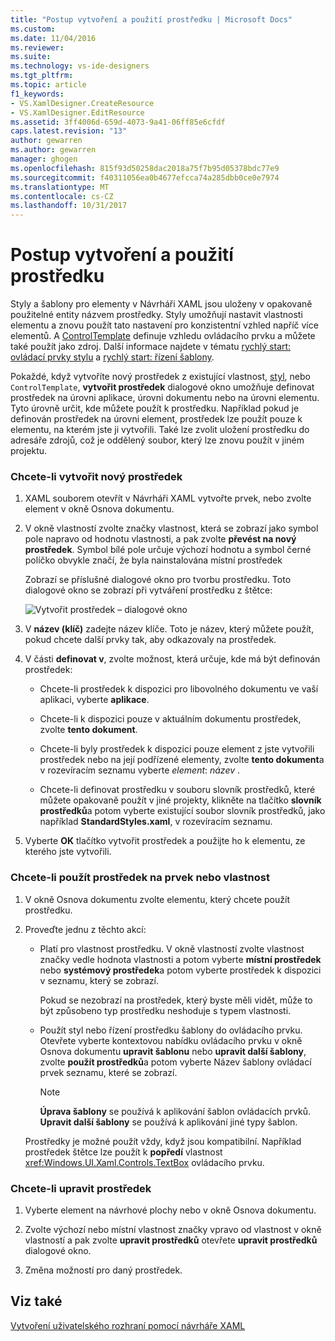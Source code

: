 ```yaml
---
title: "Postup vytvoření a použití prostředku | Microsoft Docs"
ms.custom: 
ms.date: 11/04/2016
ms.reviewer: 
ms.suite: 
ms.technology: vs-ide-designers
ms.tgt_pltfrm: 
ms.topic: article
f1_keywords:
- VS.XamlDesigner.CreateResource
- VS.XamlDesigner.EditResource
ms.assetid: 3ff4006d-659d-4073-9a41-06ff85e6cfdf
caps.latest.revision: "13"
author: gewarren
ms.author: gewarren
manager: ghogen
ms.openlocfilehash: 815f93d50258dac2018a75f7b95d05378bdc77e9
ms.sourcegitcommit: f40311056ea0b4677efcca74a285dbb0ce0e7974
ms.translationtype: MT
ms.contentlocale: cs-CZ
ms.lasthandoff: 10/31/2017
---
```

# <a name="how-to-create-and-apply-a-resource"></a>Postup vytvoření a použití prostředku
Styly a šablony pro elementy v Návrháři XAML jsou uloženy v opakovaně použitelné entity názvem prostředky. Styly umožňují nastavit vlastnosti elementu a znovu použít tato nastavení pro konzistentní vzhled napříč více elementů. A [ControlTemplate](http://msdn.microsoft.com/library/windows/apps/windows.ui.xaml.controls.controltemplate.aspx) definuje vzhledu ovládacího prvku a můžete také použít jako zdroj. Další informace najdete v tématu [rychlý start: ovládací prvky stylu](http://go.microsoft.com/fwlink/?LinkID=248239) a [rychlý start: řízení šablony](http://go.microsoft.com/fwlink/?LinkID=247982).  
  
 Pokaždé, když vytvoříte nový prostředek z existující vlastnost, [styl](http://msdn.microsoft.com/library/windows/apps/windows.ui.xaml.style.aspx), nebo `ControlTemplate`, **vytvořit prostředek** dialogové okno umožňuje definovat prostředek na úrovni aplikace, úrovni dokumentu nebo na úrovni elementu. Tyto úrovně určit, kde můžete použít k prostředku. Například pokud je definován prostředek na úrovni element, prostředek lze použít pouze k elementu, na kterém jste ji vytvořili. Také lze zvolit uložení prostředku do adresáře zdrojů, což je oddělený soubor, který lze znovu použít v jiném projektu.  
  
### <a name="to-create-a-new-resource"></a>Chcete-li vytvořit nový prostředek  
  
1.  XAML souborem otevřít v Návrháři XAML vytvořte prvek, nebo zvolte element v okně Osnova dokumentu.  
  
2.  V okně vlastností zvolte značky vlastnost, která se zobrazí jako symbol pole napravo od hodnotu vlastnosti, a pak zvolte **převést na nový prostředek**. Symbol bílé pole určuje výchozí hodnotu a symbol černé políčko obvykle značí, že byla nainstalována místní prostředek  
  
     Zobrazí se příslušné dialogové okno pro tvorbu prostředku. Toto dialogové okno se zobrazí při vytváření prostředku z štětce:  
  
     ![Vytvořit prostředek – dialogové okno](../designers/media/xaml_create_resource.png "xaml_create_resource")  
  
3.  V **název (klíč)** zadejte název klíče. Toto je název, který můžete použít, pokud chcete další prvky tak, aby odkazovaly na prostředek.  
  
4.  V části **definovat v**, zvolte možnost, která určuje, kde má být definován prostředek:  
  
    -   Chcete-li prostředek k dispozici pro libovolného dokumentu ve vaší aplikaci, vyberte **aplikace**.  
  
    -   Chcete-li k dispozici pouze v aktuálním dokumentu prostředek, zvolte **tento dokument**.  
  
    -   Chcete-li byly prostředek k dispozici pouze element z jste vytvořili prostředek nebo na její podřízené elementy, zvolte **tento dokument**a v rozevíracím seznamu vyberte *element*: *název* .  
  
    -   Chcete-li definovat prostředku v souboru slovník prostředků, které můžete opakovaně použít v jiné projekty, klikněte na tlačítko **slovník prostředků**a potom vyberte existující soubor slovník prostředků, jako například **StandardStyles.xaml**, v rozevíracím seznamu.  
  
5.  Vyberte **OK** tlačítko vytvořit prostředek a použijte ho k elementu, ze kterého jste vytvořili.  
  
### <a name="to-apply-a-resource-to-an-element-or-property"></a>Chcete-li použít prostředek na prvek nebo vlastnost  
  
1.  V okně Osnova dokumentu zvolte elementu, který chcete použít prostředku.  
  
2.  Proveďte jednu z těchto akcí:  
  
    -   Platí pro vlastnost prostředku. V okně vlastností zvolte vlastnost značky vedle hodnota vlastnosti a potom vyberte **místní prostředek** nebo **systémový prostředek**a potom vyberte prostředek k dispozici v seznamu, který se zobrazí.  
  
         Pokud se nezobrazí na prostředek, který byste měli vidět, může to být způsobeno typ prostředku neshoduje s typem vlastnosti.  
  
    -   Použít styl nebo řízení prostředku šablony do ovládacího prvku. Otevřete vyberte kontextovou nabídku ovládacího prvku v okně Osnova dokumentu **upravit šablonu** nebo **upravit další šablony**, zvolte **použít prostředků**a potom vyberte Název šablony ovládací prvek seznamu, které se zobrazí.  
  
        > [!NOTE]
        >  **Úprava šablony** se používá k aplikování šablon ovládacích prvků. **Upravit další šablony** se používá k aplikování jiné typy šablon.  
  
     Prostředky je možné použít vždy, když jsou kompatibilní. Například prostředek štětce lze použít k **popředí** vlastnost <xref:Windows.UI.Xaml.Controls.TextBox> ovládacího prvku.  
  
### <a name="to-edit-a-resource"></a>Chcete-li upravit prostředek  
  
1.  Vyberte element na návrhové plochy nebo v okně Osnova dokumentu.  
  
2.  Zvolte výchozí nebo místní vlastnost značky vpravo od vlastnost v okně vlastností a pak zvolte **upravit prostředků** otevřete **upravit prostředků** dialogové okno.  
  
3.  Změna možností pro daný prostředek.  
  
## <a name="see-also"></a>Viz také  
 [Vytvoření uživatelského rozhraní pomocí návrháře XAML](../designers/creating-a-ui-by-using-xaml-designer-in-visual-studio.md)